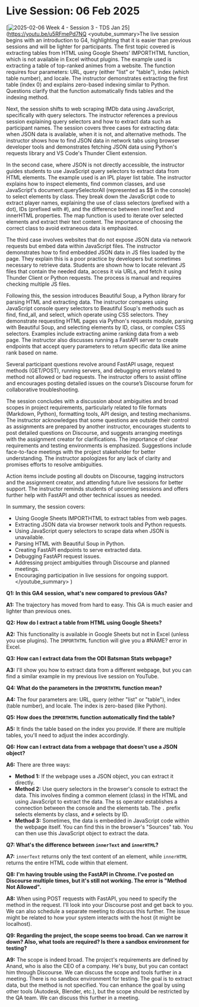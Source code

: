 # Live Session: 06 Feb 2025

[![2025-02-06 Week 4 - Session 3 - TDS Jan 25](https://i.ytimg.com/vi_webp/u5RFmePd7NQ/sddefault.webp)](https://youtu.be/u5RFmePd7NQ
<youtube_summary>The live session begins with an introduction to G4, highlighting that it is easier than previous sessions and will be lighter for participants. The first topic covered is extracting tables from HTML using Google Sheets' IMPORTHTML function, which is not available in Excel without plugins. The example used is extracting a table of top-ranked animes from a website. The function requires four parameters: URL, query (either "list" or "table"), index (which table number), and locale. The instructor demonstrates extracting the first table (index 0) and explains zero-based indexing similar to Python. Questions clarify that the function automatically finds tables and the indexing method.

Next, the session shifts to web scraping IMDb data using JavaScript, specifically with query selectors. The instructor references a previous session explaining query selectors and how to extract data such as participant names. The session covers three cases for extracting data: when JSON data is available, when it is not, and alternative methods. The instructor shows how to find JSON data in network tabs using browser developer tools and demonstrates fetching JSON data using Python's requests library and VS Code's Thunder Client extension. 

In the second case, where JSON is not directly accessible, the instructor guides students to use JavaScript query selectors to extract data from HTML elements. The example used is an IPL player list table. The instructor explains how to inspect elements, find common classes, and use JavaScript's document.querySelectorAll (represented as $$ in the console) to select elements by class. They break down the JavaScript code to extract player names, explaining the use of class selectors (prefixed with a dot), IDs (prefixed with #), and the difference between innerText and innerHTML properties. The map function is used to iterate over selected elements and extract their text content. The importance of choosing the correct class to avoid extraneous data is emphasized.

The third case involves websites that do not expose JSON data via network requests but embed data within JavaScript files. The instructor demonstrates how to find embedded JSON data in JS files loaded by the page. They explain this is a poor practice by developers but sometimes necessary to retrieve data. Students are shown how to locate relevant JS files that contain the needed data, access it via URLs, and fetch it using Thunder Client or Python requests. The process is manual and requires checking multiple JS files.

Following this, the session introduces Beautiful Soup, a Python library for parsing HTML and extracting data. The instructor compares using JavaScript console query selectors to Beautiful Soup's methods such as find, find_all, and select, which operate using CSS selectors. They demonstrate requesting HTML pages via Python's requests module, parsing with Beautiful Soup, and selecting elements by ID, class, or complex CSS selectors. Examples include extracting anime ranking data from a web page. The instructor also discusses running a FastAPI server to create endpoints that accept query parameters to return specific data like anime rank based on name.

Several participant questions revolve around FastAPI usage, request methods (GET/POST), running servers, and debugging errors related to method not allowed or bad requests. The instructor offers to assist offline and encourages posting detailed issues on the course’s Discourse forum for collaborative troubleshooting.

The session concludes with a discussion about ambiguities and broad scopes in project requirements, particularly related to file formats (Markdown, Python), formatting tools, API design, and testing mechanisms. The instructor acknowledges that some questions are outside their control as assignments are prepared by another instructor, encourages students to post detailed questions on Discourse, and suggests arranging meetings with the assignment creator for clarifications. The importance of clear requirements and testing environments is emphasized. Suggestions include face-to-face meetings with the project stakeholder for better understanding. The instructor apologizes for any lack of clarity and promises efforts to resolve ambiguities.

Action items include posting all doubts on Discourse, tagging instructors and the assignment creator, and attending future live sessions for better support. The instructor reminds students of upcoming sessions and offers further help with FastAPI and other technical issues as needed.

In summary, the session covers:
- Using Google Sheets IMPORTHTML to extract tables from web pages.
- Extracting JSON data via browser network tools and Python requests.
- Using JavaScript query selectors to scrape data when JSON is unavailable.
- Parsing HTML with Beautiful Soup in Python.
- Creating FastAPI endpoints to serve extracted data.
- Debugging FastAPI request issues.
- Addressing project ambiguities through Discourse and planned meetings.
- Encouraging participation in live sessions for ongoing support.</youtube_summary>
)

**Q1: In this GA4 session, what's new compared to previous GAs?**

**A1:** The trajectory has moved from hard to easy. This GA is much easier and lighter than previous ones.

**Q2: How do I extract a table from HTML using Google Sheets?**

**A2:** This functionality is available in Google Sheets but not in Excel (unless you use plugins). The `IMPORTHTML` function will give you a #NAME? error in Excel.

**Q3: How can I extract data from the ODI Batsman Stats webpage?**

**A3:** I'll show you how to extract data from a different webpage, but you can find a similar example in my previous live session on YouTube.

**Q4: What do the parameters in the `IMPORTHTML` function mean?**

**A4:** The four parameters are: URL, query (either "list" or "table"), index (table number), and locale. The index is zero-based (like Python).

**Q5: How does the `IMPORTHTML` function automatically find the table?**

**A5:** It finds the table based on the index you provide. If there are multiple tables, you'll need to adjust the index accordingly.

**Q6: How can I extract data from a webpage that doesn't use a JSON object?**

**A6:** There are three ways:

- **Method 1:** If the webpage uses a JSON object, you can extract it directly.
- **Method 2:** Use query selectors in the browser's console to extract the data. This involves finding a common element (class) in the HTML and using JavaScript to extract the data. The `$$` operator establishes a connection between the console and the elements tab. The `.` prefix selects elements by class, and `#` selects by ID.
- **Method 3:** Sometimes, the data is embedded in JavaScript code within the webpage itself. You can find this in the browser's "Sources" tab. You can then use this JavaScript object to extract the data.

**Q7: What's the difference between `innerText` and `innerHTML`?**

**A7:** `innerText` returns only the text content of an element, while `innerHTML` returns the entire HTML code within that element.

**Q8: I'm having trouble using the FastAPI in Chrome. I've posted on Discourse multiple times, but it's still not working. The error is "Method Not Allowed".**

**A8:** When using POST requests with FastAPI, you need to specify the method in the request. I'll look into your Discourse post and get back to you. We can also schedule a separate meeting to discuss this further. The issue might be related to how your system interacts with the host (it might be localhost).

**Q9: Regarding the project, the scope seems too broad. Can we narrow it down? Also, what tools are required? Is there a sandbox environment for testing?**

**A9:** The scope is indeed broad. The project's requirements are defined by Anand, who is also the CEO of a company. He's busy, but you can contact him through Discourse. We can discuss the scope and tools further in a meeting. There is no sandbox environment for testing. The goal is to extract data, but the method is not specified. You can enhance the goal by using other tools (Autodesk, Blender, etc.), but the scope should be restricted by the QA team. We can discuss this further in a meeting.
